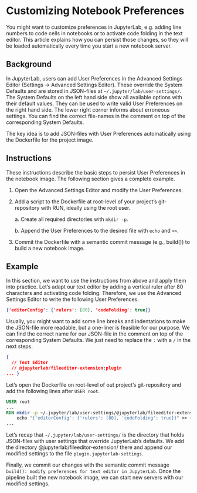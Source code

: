 # Customizing Notebook Preferences

You might want to customize preferences in JupyterLab, e.g. 
adding line numbers to code cells in notebooks or to activate 
code folding in the text editor. This article explains how you 
can persist those changes, so they will be loaded automatically 
every time you start a new notebook server.

## Background

In JupyterLab, users can add User Preferences in the Advanced 
Settings Editor (Settings → Advanced Settings Editor). These 
override the System Defaults and are stored in JSON-files at 
`~/.jupyter/lab/user-settings/`. The System Defaults on the 
left hand side show all available options with their default 
values. They can be used to write valid User Preferences on 
the right hand side. The lower right corner informs about 
erroneous settings. You can find the correct file-names in the 
comment on top of the corresponding System Defaults.

The key idea is to add JSON-files with User Preferences 
automatically using the Dockerfile for the project image.

## Instructions

These instructions describe the basic steps to persist User 
Preferences in the notebook image. The following section gives 
a complete example.

1.  Open the Advanced Settings Editor and modify the User Preferences.

2.  Add a script to the Dockerfile at root-level of your project’s 
    git-repository with RUN, ideally using the root user.

    a.  Create all required directories with `mkdir -p`.

    b.  Append the User Preferences to the desired file with `echo` and `>>`.

3.  Commit the Dockerfile with a semantic commit message (e.g., build()) 
    to build a new notebook image.

## Example

In this section, we want to use the instructions from above and 
apply them into practice. Let’s adapt our text editor by adding 
a vertical ruler after 80 characters and activating code folding. 
Therefore, we use the Advanced Settings Editor to write the 
following User Preferences.

```json
{'editorConfig': {'rulers': [80], 'codeFolding': true}}
```

Usually, you might want to add some line breaks and indentations 
to make the JSON-file more readable, but a one-liner is feasible 
for our purpose. We can find the correct name for our JSON-file 
in the comment on top of the corresponding System Defaults. We 
just need to replace the `:` with a `/` in the next steps.

```json
{
  // Text Editor
  // @jupyterlab/fileeditor-extension:plugin
... }
```

Let’s open the Dockerfile on root-level of out project’s git-repository 
and add the following lines after `USER root`.

```Dockerfile
USER root
...
RUN mkdir -p ~/.jupyter/lab/user-settings/@jupyterlab/fileeditor-extension/ &&
    echo "{'editorConfig': {'rulers': [80], 'codeFolding': true}}" >> ~/.jupyter/lab/user-settings/@jupyterlab/fileeditor-extension/plugin.jupyterlab-settings
...
```

Let’s recap that `~/.jupyter/lab/user-settings/` is the directory that 
holds JSON-files with user settings that override JupyterLab’s defaults. 
We add the directory @jupyterlab/fileeditor-extension/ there and append 
our modified settings to the file `plugin.jupyterlab-settings`.

Finally, we commit our changes with the semantic commit message 
`build(): modify preferences for text editor in JupyterLab`. Once the 
pipeline built the new notebook image, we can start new servers with 
our modified settings.